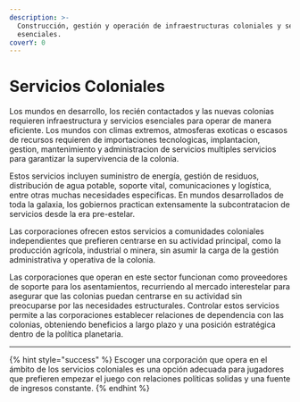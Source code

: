 ```yaml
---
description: >-
  Construcción, gestión y operación de infraestructuras coloniales y servicios
  esenciales.
coverY: 0
---
```


# Servicios Coloniales

Los mundos en desarrollo, los recién contactados y las nuevas colonias requieren infraestructura y servicios esenciales para operar de manera eficiente. Los mundos con climas extremos, atmosferas exoticas o escasos de recursos requieren de importaciones tecnologicas, implantacion, gestion, mantenimiento y administracion de servicios multiples servicios para garantizar la supervivencia de la colonia.

Estos servicios incluyen suministro de energía, gestión de residuos, distribución de agua potable, soporte vital, comunicaciones y logística, entre otras muchas necesidades especificas. En mundos desarrollados de toda la galaxia, los gobiernos practican extensamente la subcontratacion de servicios desde la era pre-estelar.

Las corporaciones ofrecen estos servicios a comunidades coloniales independientes que prefieren centrarse en su actividad principal, como la producción agrícola, industrial o minera, sin asumir la carga de la gestión administrativa y operativa de la colonia.

Las corporaciones que operan en este sector funcionan como proveedores de soporte para los asentamientos, recurriendo al mercado interestelar para asegurar que las colonias puedan centrarse en su actividad sin preocuparse por las necesidades estructurales. Controlar estos servicios permite a las corporaciones establecer relaciones de dependencia con las colonias, obteniendo beneficios a largo plazo y una posición estratégica dentro de la política planetaria.

***

{% hint style="success" %}
Escoger una corporación que opera en el ámbito de los servicios coloniales es una opción adecuada para jugadores que prefieren empezar el juego con relaciones políticas solidas y una fuente de ingresos constante.
{% endhint %}
